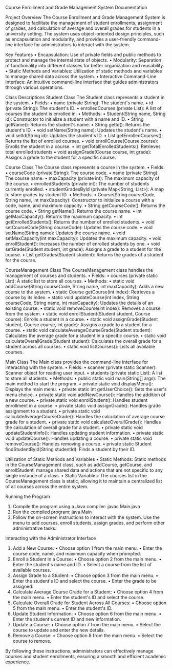 Course Enrollment and Grade Management System Documentation

Project Overview
The Course Enrollment and Grade Management System is designed to facilitate the management of student enrollments, assignment of grades, and calculation of average and overall grades for students in a university setting. The system uses object-oriented design principles, such as encapsulation and modularity, and provides a user-friendly command-line interface for administrators to interact with the system.

Key Features
•	Encapsulation: Use of private fields and public methods to protect and manage the internal state of objects.
•	Modularity: Separation of functionality into different classes for better organization and reusability.
•	Static Methods and Variables: Utilization of static methods and variables to manage shared data across the system.
•	Interactive Command-Line Interface: An intuitive command-line interface that guides administrators through various operations.

Class Descriptions
Student Class
The Student class represents a student in the system.
•	Fields:
•	name (private String): The student's name.
•	id (private String): The student's ID.
•	enrolledCourses (private List<Course>): A list of courses the student is enrolled in.
•	Methods:
•	Student(String name, String id): Constructor to initialize a student with a name and ID.
•	String getName(): Returns the student's name.
•	String getId(): Returns the student's ID.
•	void setName(String name): Updates the student's name.
•	void setId(String id): Updates the student's ID.
•	List<Course> getEnrolledCourses(): Returns the list of enrolled courses.
•	void enrollCourse(Course course): Enrolls the student in a course.
•	int getTotalEnrolledStudents(): Retrieves total enrolled students
•	void assignGrade(Course course, int grade): Assigns a grade to the student for a specific course.

Course Class
The Course class represents a course in the system.
•	Fields:
•	courseCode (private String): The course code.
•	name (private String): The course name.
•	maxCapacity (private int): The maximum capacity of the course.
•	enrolledStudents (private int): The number of students currently enrolled.
•	studentGradesById (private Map<String, List<Integer>>): A map to store grades by student ID.
•	Methods:
•	Course(String courseCode, String name, int maxCapacity): Constructor to initialize a course with a code, name, and maximum capacity.
•	String getCourseCode(): Returns the course code.
•	String getName(): Returns the course name.
•	int getMaxCapacity(): Returns the maximum capacity.
•	int getEnrolledStudents(): Returns the number of enrolled students.
•	void setCourseCode(String courseCode): Updates the course code.
•	void setName(String name): Updates the course name.
•	void setMaxCapacity(int maxCapacity): Updates the maximum capacity.
•	void enrollStudent(): Increases the number of enrolled students by one.
•	void setGrade(Student student, int grade): Assigns a grade to a student for the course.
•	List<Integer> getGrades(Student student): Returns the grades of a student for the course.

CourseManagement Class
The CourseManagement class handles the management of courses and students.
•	Fields:
•	courses (private static List<Course>): A static list to store all courses.
•	Methods:
•	static void addCourse(String courseCode, String name, int maxCapacity): Adds a new course to the system.
•	static Course getCourse(int index): Retrieves a course by its index.
•	static void updateCourse(int index, String courseCode, String name, int maxCapacity): Updates the details of an existing course.
•	static void removeCourse(int index): Removes a course from the system.
•	static void enrollStudent(Student student, Course course): Enrolls a student in a course.
•	static void assignGrade(Student student, Course course, int grade): Assigns a grade to a student for a course.
•	static void calculateAverageCourseGrade(Student student): Calculates the average grade for a student in a specific course.
•	static void calculateOverallGrade(Student student): Calculates the overall grade for a student across all courses.
•	static void listCourses(): Lists all available courses.

Main Class
The Main class provides the command-line interface for interacting with the system.
•	Fields:
•	scanner (private static Scanner): Scanner object for reading user input.
•	students (private static List<Student>): A list to store all students.
•	Methods:
•	public static void main(String[] args): The main method to start the program.
•	private static void displayMenu(): Displays the main menu.
•	private static int getUserChoice(): Gets the user's menu choice.
•	private static void addNewCourse(): Handles the addition of a new course.
•	private static void enrollStudent(): Handles student enrollment in a course.
•	private static void assignGrade(): Handles grade assignment to a student.
•	private static void calculateAverageCourseGrade(): Handles the calculation of average course grade for a student.
•	private static void calculateOverallGrade(): Handles the calculation of overall grade for a student.
•	private static void updateStudentInfo(): Handles updating student information.
•	private static void updateCourse(): Handles updating a course.
•	private static void removeCourse(): Handles removing a course.
•	private static Student findStudentById(String studentId): Finds a student by their ID.

Utilization of Static Methods and Variables
•	Static Methods: Static methods in the CourseManagement class, such as addCourse, getCourse, and enrollStudent, manage shared data and actions that are not specific to any single instance of a class.
•	Static Variables: The courses list in the CourseManagement class is static, allowing it to maintain a centralized list of all courses across the entire system.

Running the Program
1.	Compile the program using a Java compiler:
javac Main.java 
2.	Run the compiled program:
java Main 
3.	Follow the on-screen instructions to interact with the system. Use the menu to add courses, enroll students, assign grades, and perform other administrative tasks.

Interacting with the Administrator Interface
1.	Add a New Course:
•	Choose option 1 from the main menu.
•	Enter the course code, name, and maximum capacity when prompted.
2.	Enroll a Student in a Course:
•	Choose option 2 from the main menu.
•	Enter the student's name and ID.
•	Select a course from the list of available courses.
3.	Assign Grade to a Student:
•	Choose option 3 from the main menu.
•	Enter the student's ID and select the course.
•	Enter the grade to be assigned.
4.	Calculate Average Course Grade for a Student:
•	Choose option 4 from the main menu.
•	Enter the student's ID and select the course.
5.	Calculate Overall Grade for Student Across All Courses:
•	Choose option 5 from the main menu.
•	Enter the student's ID.
6.	Update Student Information:
•	Choose option 6 from the main menu.
•	Enter the student's current ID and new information.
7.	Update a Course:
•	Choose option 7 from the main menu.
•	Select the course to update and enter the new details.
8.	Remove a Course:
•	Choose option 8 from the main menu.
•	Select the course to remove.

By following these instructions, administrators can effectively manage courses and student enrollments, ensuring a smooth and efficient academic experience.
